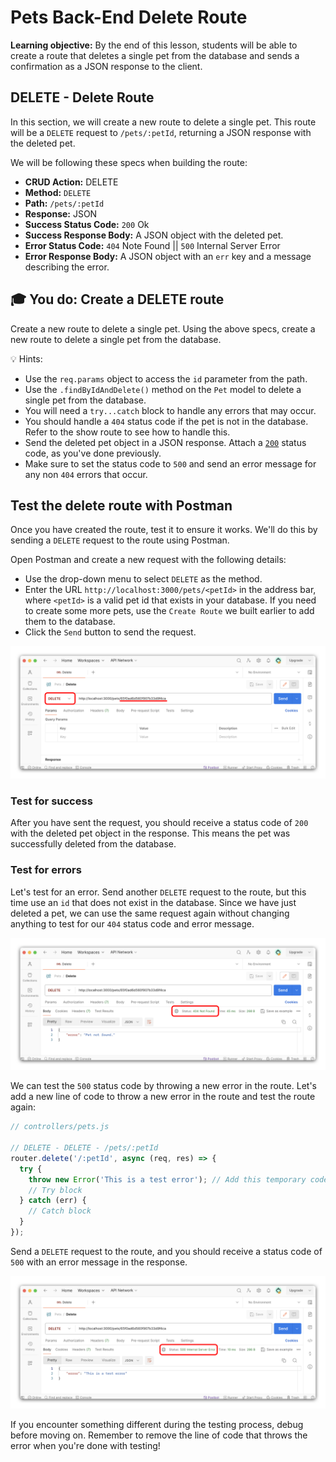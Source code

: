 <h1>
  <span class="headline">Pets Back-End</span>
  <span class="subhead">Delete Route</span>
</h1>

**Learning objective:** By the end of this lesson, students will be able to create a route that deletes a single pet from the database and sends a confirmation as a JSON response to the client.

## DELETE - Delete Route

In this section, we will create a new route to delete a single pet. This route will be a `DELETE` request to `/pets/:petId`, returning a JSON response with the deleted pet.

We will be following these specs when building the route:

- **CRUD Action:** DELETE
- **Method:** `DELETE`
- **Path:** `/pets/:petId`
- **Response:** JSON
- **Success Status Code:** `200` Ok
- **Success Response Body:** A JSON object with the deleted pet.
- **Error Status Code:** `404` Note Found || `500` Internal Server Error
- **Error Response Body:** A JSON object with an `err` key and a message describing the error.

## 🎓 You do: Create a DELETE route

Create a new route to delete a single pet. Using the above specs, create a new route to delete a single pet from the database.

💡 Hints:

- Use the `req.params` object to access the `id` parameter from the path.
- Use the `.findByIdAndDelete()` method on the `Pet` model to delete a single pet from the database.
- You will need a `try...catch` block to handle any errors that may occur.
- You should handle a `404` status code if the pet is not in the database. Refer to the show route to see how to handle this.
- Send the deleted pet object in a JSON response. Attach a [`200`](https://developer.mozilla.org/en-US/docs/Web/HTTP/Methods/DELETE#responses) status code, as you've done previously.
- Make sure to set the status code to `500` and send an error message for any non `404` errors that occur.

## Test the delete route with Postman

Once you have created the route, test it to ensure it works. We'll do this by sending a `DELETE` request to the route using Postman.

Open Postman and create a new request with the following details:

- Use the drop-down menu to select `DELETE` as the method.
- Enter the URL `http://localhost:3000/pets/<petId>` in the address bar, where `<petId>` is a valid pet id that exists in your database. If you need to create some more pets, use the `Create Route` we built earlier to add them to the database.
- Click the `Send` button to send the request.

![Delete request](./assets/delete-request.png)

### Test for success

After you have sent the request, you should receive a status code of `200` with the deleted pet object in the response. This means the pet was successfully deleted from the database.

### Test for errors

Let's test for an error. Send another `DELETE` request to the route, but this time use an `id` that does not exist in the database. Since we have just deleted a pet, we can use the same request again without changing anything to test for our `404` status code and error message.

![404 error](./assets/404.png)

We can test the `500` status code by throwing a new error in the route. Let's add a new line of code to throw a new error in the route and test the route again:

```js
// controllers/pets.js

// DELETE - DELETE - /pets/:petId
router.delete('/:petId', async (req, res) => {
  try {
    throw new Error('This is a test error'); // Add this temporary code
    // Try block
  } catch (err) {
    // Catch block
  }
});
```

Send a `DELETE` request to the route, and you should receive a status code of `500` with an error message in the response.

![500 error](./assets/500.png)

If you encounter something different during the testing process, debug before moving on. Remember to remove the line of code that throws the error when you're done with testing!
